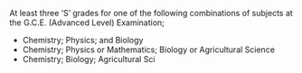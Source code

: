 At least three ‘S’ grades for one of the following combinations of subjects at the G.C.E.
(Advanced Level) Examination;
   - Chemistry; Physics; and Biology
   - Chemistry; Physics or Mathematics; Biology or Agricultural Science
   - Chemistry; Biology; Agricultural Sci